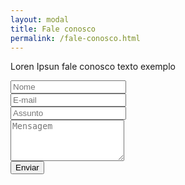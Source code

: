 ```yaml
---
layout: modal
title: Fale conosco
permalink: /fale-conosco.html
---
```


<p class="mt-2 mb-4">
  Loren Ipsun fale conosco texto exemplo
</p>
<div class="mt-3 px-5">
  <form action="{{ '/fale-conosco-erro.html' | relative_url }}">
    <div class="form">
      <div class="row">
        <div class="input-group col-6 mb-3 px-0">
          <input type="text" class="col form-control shadow-none ml-3 mr-2" required placeholder="Nome"/>
        </div>
        <div class="input-group col-6 mb-3 px-0">
          <input type="email" class="col form-control shadow-none mr-3" required placeholder="E-mail"/>
        </div>
      </div>
      <div class="input-group pb-2">
        <input Type="url" class="form-control" placeholder="Assunto">
      </div>
      <div>
        <div class="input-group col-12 mb-3 px-0">
          <textarea class="col form-control shadow-none" required placeholder="Mensagem" rows="4"></textarea>
        </div>
        <div class="d-flex justify-content-end">
          <div class="input-group mb-3 px-0 w-25">
            <input type="Submit" class="col form-control btn" required value="Enviar"/>
          </div>
        </div>
      </div>
    </div>
  </form>
</div>